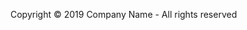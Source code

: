 <!--
 * @Author: BDFD
 * @Date: 2022-01-08 01:48:14
 * @LastEditTime: 2022-01-08 01:48:14
 * @LastEditors: BDFD
 * @Description:
 * @FilePath: \1stProject\includes\copyright.md
-->

Copyright &copy; 2019 Company Name - All rights reserved
